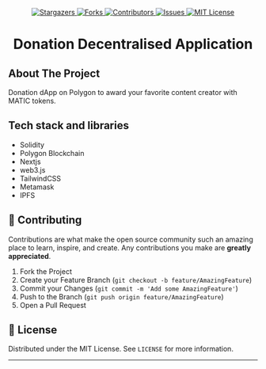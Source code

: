 <p align="center">
  <a href="#">
    <img alt="Stargazers" src="#"/>
  </a>
  <a href="#">
    <img alt="Forks" src="#"/>
  </a>
  <a href="#">
    <img alt="Contributors" src="#"/>
  </a>
  <a href="#">
    <img alt="Issues" src="#"/>
  </a>
  <a href="#">
    <img alt="MIT License" src="#"/>
  </a>
</p>

<p align="center">
  <h1 align="center">Donation Decentralised Application</h1>
</p>

## About The Project

Donation dApp on Polygon to award your favorite content creator with MATIC tokens. 

## Tech stack and libraries
 - Solidity
 - Polygon Blockchain
 - Nextjs
 - web3.js
 - TailwindCSS
 - Metamask
 - IPFS

## 🤝 Contributing

Contributions are what make the open source community such an amazing place to learn, inspire, and create. Any contributions you make are **greatly appreciated**.

1. Fork the Project
2. Create your Feature Branch (`git checkout -b feature/AmazingFeature`)
3. Commit your Changes (`git commit -m 'Add some AmazingFeature'`)
4. Push to the Branch (`git push origin feature/AmazingFeature`)
5. Open a Pull Request

## 📝 License

Distributed under the MIT License. See `LICENSE` for more information.

---

<br />

